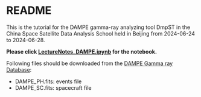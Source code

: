 # README

This is the tutorial for the DAMPE gamma-ray analyzing tool DmpST 
in the China Space Satellite Data Analysis School
held in Beijing from 2024-06-24 to 2024-06-28.

**Please click [LectureNotes_DAMPE.ipynb](./LectureNotes_DAMPE.ipynb) for the notebook.**

Following files should be downloaded from the [DAMPE Gamma ray Database](https://dampe.nssdc.ac.cn/dampe/mission.php):
- DAMPE_PH.fits: events file
- DAMPE_SC.fits: spacecraft file
